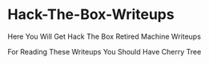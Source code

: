 # Hack-The-Box-Writeups
Here You Will Get Hack The Box Retired Machine Writeups

For Reading These Writeups You Should Have Cherry Tree
